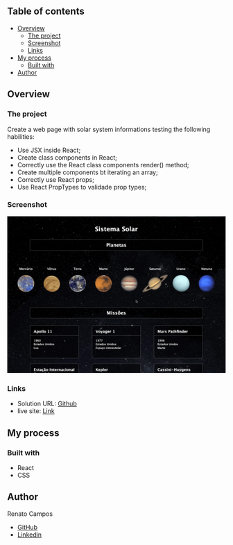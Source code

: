 ## Table of contents

- [Overview](#overview)
  - [The project](#the-project)
  - [Screenshot](#screenshot)
  - [Links](#links)
- [My process](#my-process)
  - [Built with](#built-with)
- [Author](#author)


## Overview

### The project

Create a web page with solar system informations testing the following habilities:

- Use JSX inside React;
- Create class components in React;
- Correctly use the React class components render() method;
- Create multiple components bt iterating an array;
- Correctly use React props;
- Use React PropTypes to validade prop types;


### Screenshot

![Desktop gif](./SolarSystem.gif)


### Links

- Solution URL: [Github](https://github.com/RenatoDourad0/Project_Solar_System_Trybe)
- live site: [Link](https://renatodourad0.github.io/Project_Solar_System_Trybe/)


## My process

### Built with

- React
- CSS


## Author
  
  Renato Campos
- [GitHub](https://github.com/RenatoDourad0)
- [Linkedin](www.linkedin.com/in/renato-dourado-b1b301112)
